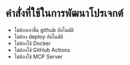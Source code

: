 # คำสั่งที่ใช้ในการพัฒนาโปรเจกต์
- ไม่ต้องเอาขึ้น github อัตโนมัติ 
- ไม่ต้อง deploy อัตโนมัติ 
- ไม่ต้องใช้ Docker
- ไม่ต้องใช้ GitHub Actions
- ไม่ต้องใช้ MCP Server

